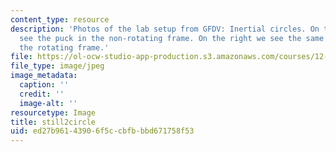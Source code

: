 ```yaml
---
content_type: resource
description: 'Photos of the lab setup from GFDV: Inertial circles. On the left we
  see the puck in the non-rotating frame. On the right we see the same puck but in
  the rotating frame.'
file: https://ol-ocw-studio-app-production.s3.amazonaws.com/courses/12-003-atmosphere-ocean-and-climate-dynamics-fall-2008/ed27b96143906f5ccbfbbbd671758f53_still2circle.jpg
file_type: image/jpeg
image_metadata:
  caption: ''
  credit: ''
  image-alt: ''
resourcetype: Image
title: still2circle
uid: ed27b961-4390-6f5c-cbfb-bbd671758f53
---
```

